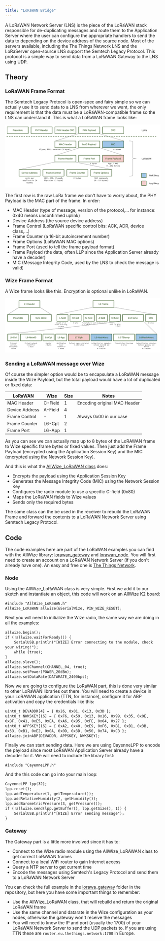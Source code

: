 ```yaml
---
title: "LoRaWAN Bridge"
---
```


A LoRaWAN Network Server (LNS) is the piece of the LoRaWAN stack responsible for de-duplicating messages and route them to the Application Server where the user can configure the appropriate handlers to send the data to depending on the device address of the source node. Most of the servers available, including the The Things Network LNS and the LoRaServer open-source LNS support the Semtech Legacy Protocol. This protocol is a simple way to send data from a LoRaWAN Gateway to the LNS using UDP.

## Theory 

### LoRaWAN Frame Format

The Semtech Legacy Protocol is open-spec and fairy simple so we can actually use it to send data to a LNS from wherever we want, the only requirement is that the data must be a LoRaWAN-compatible frame so the LNS can understand it. This is what a LoRaWAN frame looks like:

![LoRaWAN Frame](images/lorawan_frame.png)

The first row is the raw LoRa frame we don't have to worry about, the PHY Payload is the MAC part of the frame. In order:

* MAC Header (type of message, version of the protocol,... for instance: 0x40 means unconfirmed uplink)
* Device Address (the source device address)
* Frame Control (LoRaWAN specific control bits: ACK, ADR, device class,...)
* Frame Counter (a 16-bit autoincrement number)
* Frame Options (LoRaWAN MAC options)
* Frame Port (used to tell the frame payload format)
* Frame Payload (the data, often LLP since the Application Server already have a decoder)
* MIC (Message Integrity Code, used by the LNS to check the message is valid)


### Wize Frame Format

A Wize frame looks like this. Encryption is optional unlike in LoRaWAN.

![Wize Frame](images/wize_frame.png)

### Sending a LoRaWAN message over Wize

Of course the simpler option would be to encapsulate a LoRaWAN message inside the Wize Payload, but the total payload would have a lot of duplicated or fixed data:

|LoRaWAN|Wize|Size|Notes|
|---|---|---|---|
|MAC Header|C-Field|1|Encoding original MAC Header|
| Device Address | A-Field | 4 | |
| Frame Control | - | 1 | Always 0x00 in our case|
| Frame Counter | L6-Cpt | 2 | |
| Frame Port | L6-App | 1 | |

As you can see we can actually map up to 8 bytes of the LoRAWAN frame to Wize specific frame bytes or fixed values. Then just add the Frame Payload (encrypted using the Application Session Key) and the MIC (encrypted using the Network Session Key).

And this is what the [AllWize_LoRaWAN class](https://github.com/AllWize/allwize/blob/dev/src/AllWize_LoRaWAN.cpp) does:

* Encrypts the payload using the Application Session Key
* Generates the Message Integrity Code (MIC) using the Network Session Key
* Configures the radio module to use a specific C-field (0x80)
* Maps the LoRaWAN fields to Wize values
* Sends only the required bytes

The same class can the be used in the receiver to rebuild the LoRaWAN Frame and forward the contents to a LoRaWAN Network Server using Semtech Legacy Protocol.

## Code

The code examples here are part of the LoRaWAN examples you can find with the AllWize library: [lorawan_gateway](https://github.com/AllWize/allwize/tree/dev/examples/lorawan/lorawan_gateway/src) and [lorawan_node](https://github.com/AllWize/allwize/blob/dev/examples/lorawan/lorawan_node/lorawan_node.ino). You will first need to create an account on a LoRaWAN Network Server (if you don't already have one). An easy and free one is [The Things Network](https://console.thethingsnetwork.org/).

### Node

Using the AllWize_LoRaWAN class is very simple. First we add it to our sketch and instantiate an object, this code will work on an AllWize K2 board:

```
#include "AllWize_LoRaWAN.h"
AllWize_LoRaWAN allwize(&SerialWize, PIN_WIZE_RESET);
```

Next you will need to initialize the Wize radio, the same way we are doing in all the examples:

```
allwize.begin();
if (!allwize.waitForReady()) {
    SerialUSB.println("[WIZE] Error connecting to the module, check your wiring!");
    while (true);
}
allwize.slave();
allwize.setChannel(CHANNEL_04, true);
allwize.setPower(POWER_20dBm);
allwize.setDataRate(DATARATE_2400bps);
```

Now we are going to configure the LoRaWAN part, this is done very similar to other LoRaWAN libraries out there. You will need to create a device in your LoRAWAN application (TTN, for instance), configure it for ABP activation and copy the credentials like this:

```
uint8_t DEVADDR[4] = { 0x26, 0x01, 0x13, 0x3D };
uint8_t NWKSKEY[16] = { 0xF6, 0x59, 0x13, 0x16, 0x99, 0x35, 0x0E, 0xBF, 0x41, 0xE5, 0xEA, 0xA6, 0x95, 0xFE, 0x64, 0x27 };
uint8_t APPSKEY[16] = { 0xA2, 0x40, 0xE9, 0xF6, 0xB1, 0xB1, 0x3B, 0x53, 0xB1, 0xE2, 0x0A, 0x0D, 0x3D, 0x50, 0x74, 0xCB };
allwize.joinABP(DEVADDR, APPSKEY, NWKSKEY);
```

Finally we can start sending data. Here we are using CayenneLPP to encode the payload since most LoRaWAN Application Server already have a decoder for it. We will need to include the library first:

```
#include "CayenneLPP.h"
```

And the this code can go into your main loop:

```
CayenneLPP lpp(32);
lpp.reset();
lpp.addTemperature(1, getTemperature());
lpp.addRelativeHumidity(2, getHumidity());
lpp.addBarometricPressure(3, getPressure());
if (!allwize.send(lpp.getBuffer(), lpp.getSize(), 1)) {
    SerialUSB.println("[WIZE] Error sending message");
}
```

### Gateway

The Gateway part is a little more involved since it has to:

* Connect to the Wize radio module using the AllWize_LoRAWAN class to get correct LoRaWAN frames
* Connect to a local WiFi router to gain Internet access
* Query a NTP server to get current time
* Encode the messages using Semtech's Legacy Protocol and send them to a LoRaWAN Network Server

You can check the full example in the [lorawa_gateway](https://github.com/AllWize/allwize/tree/dev/examples/lorawan/lorawan_gateway/src) folder in the repository, but here you have some important things to remember:

* Use the AllWize_LoRaWAN class, that will rebuild and return the original LoRaWAN frame 
* Use the same channel and datarate in the Wize configuration as your nodes, otherwise the gateway won't receive the messages
* You will need to know the IP and port (usually the 1700) of your LoRaWAN Network Server to send the UDP packets to. If you are using TTN these are ```router.eu.thethings.network:1700``` in Europe.